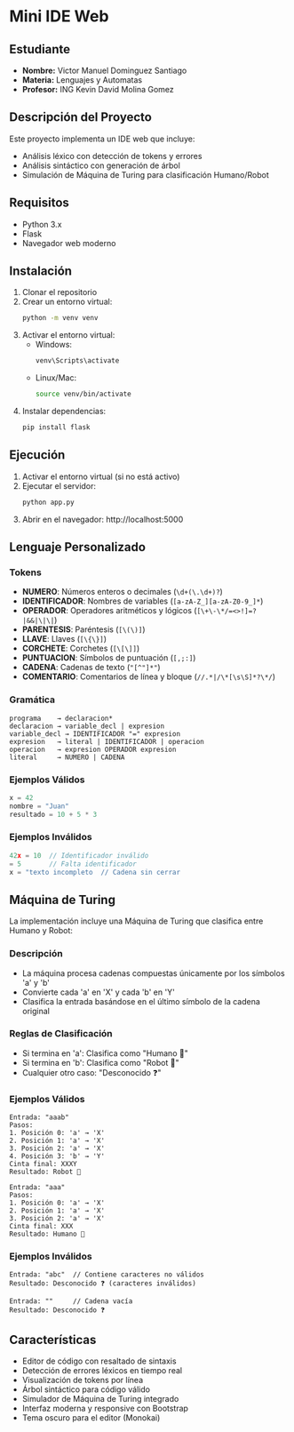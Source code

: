 # Mini IDE Web

## Estudiante
- **Nombre:** Victor Manuel Dominguez Santiago
- **Materia:** Lenguajes y Automatas
- **Profesor:** ING Kevin David Molina Gomez

## Descripción del Proyecto
Este proyecto implementa un IDE web que incluye:
- Análisis léxico con detección de tokens y errores
- Análisis sintáctico con generación de árbol
- Simulación de Máquina de Turing para clasificación Humano/Robot

## Requisitos
- Python 3.x
- Flask
- Navegador web moderno

## Instalación
1. Clonar el repositorio
2. Crear un entorno virtual:
   ```bash
   python -m venv venv
   ```
3. Activar el entorno virtual:
   - Windows:
     ```bash
     venv\Scripts\activate
     ```
   - Linux/Mac:
     ```bash
     source venv/bin/activate
     ```
4. Instalar dependencias:
   ```bash
   pip install flask
   ```

## Ejecución
1. Activar el entorno virtual (si no está activo)
2. Ejecutar el servidor:
   ```bash
   python app.py
   ```
3. Abrir en el navegador: http://localhost:5000

## Lenguaje Personalizado

### Tokens
- **NUMERO**: Números enteros o decimales (`\d+(\.\d+)?`)
- **IDENTIFICADOR**: Nombres de variables (`[a-zA-Z_][a-zA-Z0-9_]*`)
- **OPERADOR**: Operadores aritméticos y lógicos (`[\+\-\*/=<>!]=?|&&|\|\|`)
- **PARENTESIS**: Paréntesis (`[\(\)]`)
- **LLAVE**: Llaves (`[\{\}]`)
- **CORCHETE**: Corchetes (`[\[\]]`)
- **PUNTUACION**: Símbolos de puntuación (`[,;:]`)
- **CADENA**: Cadenas de texto (`"[^"]*"`)
- **COMENTARIO**: Comentarios de línea y bloque (`//.*|/\*[\s\S]*?\*/`)

### Gramática
```
programa    → declaracion*
declaracion → variable_decl | expresion
variable_decl → IDENTIFICADOR "=" expresion
expresion   → literal | IDENTIFICADOR | operacion
operacion   → expresion OPERADOR expresion
literal     → NUMERO | CADENA
```

### Ejemplos Válidos
```javascript
x = 42
nombre = "Juan"
resultado = 10 + 5 * 3
```

### Ejemplos Inválidos
```javascript
42x = 10  // Identificador inválido
= 5       // Falta identificador
x = "texto incompleto  // Cadena sin cerrar
```

## Máquina de Turing
La implementación incluye una Máquina de Turing que clasifica entre Humano y Robot:

### Descripción
- La máquina procesa cadenas compuestas únicamente por los símbolos 'a' y 'b'
- Convierte cada 'a' en 'X' y cada 'b' en 'Y'
- Clasifica la entrada basándose en el último símbolo de la cadena original

### Reglas de Clasificación
- Si termina en 'a': Clasifica como "Humano 🧍"
- Si termina en 'b': Clasifica como "Robot 🤖"
- Cualquier otro caso: "Desconocido ❓"

### Ejemplos Válidos
```
Entrada: "aaab"
Pasos:
1. Posición 0: 'a' → 'X'
2. Posición 1: 'a' → 'X'
3. Posición 2: 'a' → 'X'
4. Posición 3: 'b' → 'Y'
Cinta final: XXXY
Resultado: Robot 🤖

Entrada: "aaa"
Pasos:
1. Posición 0: 'a' → 'X'
2. Posición 1: 'a' → 'X'
3. Posición 2: 'a' → 'X'
Cinta final: XXX
Resultado: Humano 🧍
```

### Ejemplos Inválidos
```
Entrada: "abc"  // Contiene caracteres no válidos
Resultado: Desconocido ❓ (caracteres inválidos)

Entrada: ""     // Cadena vacía
Resultado: Desconocido ❓
```

## Características
- Editor de código con resaltado de sintaxis
- Detección de errores léxicos en tiempo real
- Visualización de tokens por línea
- Árbol sintáctico para código válido
- Simulador de Máquina de Turing integrado
- Interfaz moderna y responsive con Bootstrap
- Tema oscuro para el editor (Monokai) 
